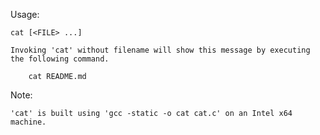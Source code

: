 Usage:

    cat [<FILE> ...]

    Invoking 'cat' without filename will show this message by executing the following command.
    
        cat README.md

Note:

    'cat' is built using 'gcc -static -o cat cat.c' on an Intel x64 machine.
